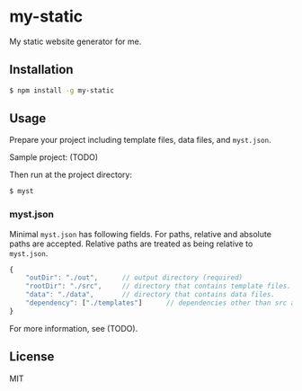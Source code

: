 # my-static
My static website generator for me.

## Installation
```sh
$ npm install -g my-static
```

## Usage
Prepare your project including template files, data files, and `myst.json`.

Sample project: (TODO)

Then run at the project directory:
```sh
$ myst
```

### myst.json
Minimal `myst.json` has following fields. For paths, relative and absolute paths are accepted. Relative paths are treated as being relative to `myst.json`.
```js
{
    "outDir": "./out",      // output directory (required)
    "rootDir": "./src",     // directory that contains template files.
    "data": "./data",       // directory that contains data files.
    "dependency": ["./templates"]      // dependencies other than src and data.
}
```

For more information, see (TODO).


## License
MIT
